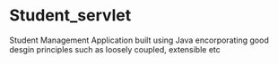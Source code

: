 # Student_servlet

Student Management Application built using Java encorporating good desgin principles such as loosely coupled, extensible etc
